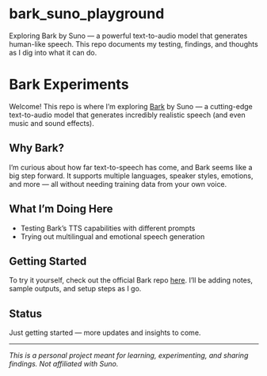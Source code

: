 # bark_suno_playground
Exploring Bark by Suno — a powerful text-to-audio model that generates human-like speech. This repo documents my testing, findings, and thoughts as I dig into what it can do.

# Bark Experiments

Welcome! This repo is where I’m exploring [Bark](https://github.com/suno-ai/bark) by Suno — a cutting-edge text-to-audio model that generates incredibly realistic speech (and even music and sound effects).

## Why Bark?

I’m curious about how far text-to-speech has come, and Bark seems like a big step forward. It supports multiple languages, speaker styles, emotions, and more — all without needing training data from your own voice.

## What I’m Doing Here

- Testing Bark’s TTS capabilities with different prompts
- Trying out multilingual and emotional speech generation

## Getting Started

To try it yourself, check out the official Bark repo [here](https://github.com/suno-ai/bark). I’ll be adding notes, sample outputs, and setup steps as I go.

## Status

Just getting started — more updates and insights to come.

---

*This is a personal project meant for learning, experimenting, and sharing findings. Not affiliated with Suno.*
